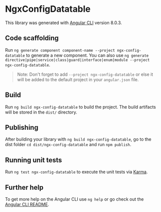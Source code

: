 # NgxConfigDatatable

This library was generated with [Angular CLI](https://github.com/angular/angular-cli) version 8.0.3.

## Code scaffolding

Run `ng generate component component-name --project ngx-config-datatable` to generate a new component. You can also use `ng generate directive|pipe|service|class|guard|interface|enum|module --project ngx-config-datatable`.
> Note: Don't forget to add `--project ngx-config-datatable` or else it will be added to the default project in your `angular.json` file. 

## Build

Run `ng build ngx-config-datatable` to build the project. The build artifacts will be stored in the `dist/` directory.

## Publishing

After building your library with `ng build ngx-config-datatable`, go to the dist folder `cd dist/ngx-config-datatable` and run `npm publish`.

## Running unit tests

Run `ng test ngx-config-datatable` to execute the unit tests via [Karma](https://karma-runner.github.io).

## Further help

To get more help on the Angular CLI use `ng help` or go check out the [Angular CLI README](https://github.com/angular/angular-cli/blob/master/README.md).
